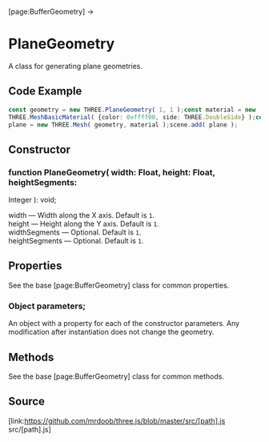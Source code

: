 [page:BufferGeometry] →

# PlaneGeometry

A class for generating plane geometries.

## Code Example

  
```ts  
const geometry = new THREE.PlaneGeometry( 1, 1 );const material = new
THREE.MeshBasicMaterial( {color: 0xffff00, side: THREE.DoubleSide} );const
plane = new THREE.Mesh( geometry, material );scene.add( plane );  
```  

## Constructor

###  function PlaneGeometry( width: Float, height: Float, heightSegments:
Integer ): void;

width — Width along the X axis. Default is `1`.  
height — Height along the Y axis. Default is `1`.  
widthSegments — Optional. Default is `1`.  
heightSegments — Optional. Default is `1`.

## Properties

See the base [page:BufferGeometry] class for common properties.

###  Object parameters;

An object with a property for each of the constructor parameters. Any
modification after instantiation does not change the geometry.

## Methods

See the base [page:BufferGeometry] class for common methods.

## Source

[link:https://github.com/mrdoob/three.js/blob/master/src/[path].js
src/[path].js]

